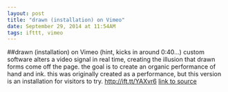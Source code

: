 ```yaml
---
layout: post
title: "drawn (installation) on Vimeo"
date: September 29, 2014 at 11:54AM
tags: ifttt, vimeo
---
```

##drawn (installation) on Vimeo
(hint, kicks in around 0:40...) custom software alters a video signal in real time, creating the illusion that drawn forms come off the page. the goal is to create an organic performance of hand and ink. this was originally created as a performance, but this version is an installation for visitors to try. http://ift.tt/YAXvr6
[link to source](http://ift.tt/1iWCSwe) 
